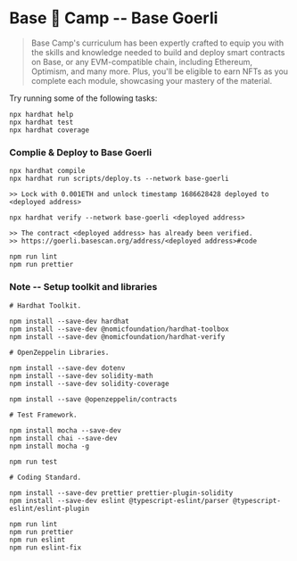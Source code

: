 # Base 🔵 Camp -- Base Goerli

> Base Camp's curriculum has been expertly crafted to equip you with the skills and knowledge needed to build and deploy smart contracts on Base, or any EVM-compatible chain, including Ethereum, Optimism, and many more. Plus, you'll be eligible to earn NFTs as you complete each module, showcasing your mastery of the material.


Try running some of the following tasks:

```shell
npx hardhat help
npx hardhat test
npx hardhat coverage
```

### Complie & Deploy to Base Goerli 

```shell
npx hardhat compile
npx hardhat run scripts/deploy.ts --network base-goerli

>> Lock with 0.001ETH and unlock timestamp 1686628428 deployed to <deployed address>

npx hardhat verify --network base-goerli <deployed address>

>> The contract <deployed address> has already been verified.
>> https://goerli.basescan.org/address/<deployed address>#code

npm run lint
npm run prettier

```

### Note -- Setup toolkit and libraries

```shell
# Hardhat Toolkit.

npm install --save-dev hardhat
npm install --save-dev @nomicfoundation/hardhat-toolbox
npm install --save-dev @nomicfoundation/hardhat-verify

# OpenZeppelin Libraries.

npm install --save-dev dotenv 
npm install --save-dev solidity-math
npm install --save-dev solidity-coverage

npm install --save @openzeppelin/contracts

# Test Framework.

npm install mocha --save-dev
npm install chai --save-dev
npm install mocha -g

npm run test

# Coding Standard.

npm install --save-dev prettier prettier-plugin-solidity
npm install --save-dev eslint @typescript-eslint/parser @typescript-eslint/eslint-plugin

npm run lint
npm run prettier
npm run eslint
npm run eslint-fix

```
